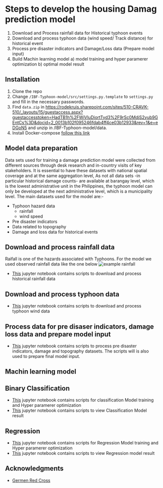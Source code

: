 # Steps to develop the housing Damag prediction model

1. Download and Process rainfall data for Historical typhoon events
2. Download and process typhoon data (wind speed/ Track distance) for historical event
3. Process pre disaster indicators and Damage/Loss data (Prepare model input)
4. Build Machin learning model a) model training and hyper paramerer optimization b) optimal model result

<!-- Installation -->
## Installation

1. Clone the repo
2. Change `/IBF-Typhoon-model/src/settings.py.template` to `settings.py` and fill in the necessary passwords.
3. Find `data.zip` in <https://rodekruis.sharepoint.com/sites/510-CRAVK-510/_layouts/15/guestaccess.aspx?guestaccesstoken=HadTB1h%2FWiVluDiortTyd3%2F9rSc0MdjS2yub9GEntCs%3D&docid=2_0013b102f095246fdab4ff4ce03b12933&rev=1&e=eDGoN5> and unzip in /IBF-Typhoon-model/data.
4. Install Docker-compose [follow this link](https://docs.docker.com/desktop/windows/install/)

<!-- Model data preparation -->
## Model data preparation

Data sets used for training a damage prediction model were collected from different sources through desk research and in-country visits of key stakeholders. It is essential to have these datasets with national spatial coverage and at the same aggregation level, As not all data sets -in particular historical damage counts- are available at barangay level, which is the lowest administrative unit in the Philippines, the typhoon model can only be developed at the next administrative level, which is a municipality level. The main datasets used for the model are:-

- Typhoon hazard data
  - rainfall
  - wind speed  
- Pre disaster indicators
- Data related to topography
- Damage and loss data for historical events

<!-- Download and process rainfall data -->
## Download and process rainfall data

Raifall is one of the hazards associated with Typhoons. For the model we used observed rainfall data like the one below  ![example rainfall](https://eoimages.gsfc.nasa.gov/images/imagerecords/52000/52366/philippines_mpa_2011275.png)

- [This](https://github.com/rodekruis/Typhoon-Impact-based-forecasting-model/tree/model_dev/IBF-Typhoon-model/documentation/notebooks/rainfalldownload.ipynb) jupyter notebook contains scripts to download and process historical rainfall data

<!-- Download and process typhoon data-->
## Download and process typhoon data

- [This](https://github.com/rodekruis/Typhoon-Impact-based-forecasting-model/tree/model_dev/IBF-Typhoon-model/documentation/notebooks/windfield.ipynb) jupyter notebook contains scripts to download and process typhoon wind data

<!-- Process data for pre disaser indicators, damage loss data and prepare model input-->
## Process data for pre disaser indicators, damage loss data and prepare model input

- [This](https://github.com/rodekruis/Typhoon-Impact-based-forecasting-model/tree/model_dev/IBF-Typhoon-model/documentation/notebooks/pre_disaster_indicators.ipynb) jupyter notebook contains scripts to process pre disaster indicators, damage and topography datasets. The scripts will is also used to prepare final model input.

<!-- Machin learning model-->
## Machin learning model
<!-- Binary Classification-->
## Binary Classification

- [This](https://github.com/rodekruis/Typhoon-Impact-based-forecasting-model/tree/model_dev/IBF-Typhoon-model/documentation/notebooks/classification_model.ipynb) jupyter notebook contains scripts for classification Model training and Hyper paramerer optimization
- [This](https://github.com/rodekruis/Typhoon-Impact-based-forecasting-model/tree/model_dev/IBF-Typhoon-model/documentation/notebooks/classification_model_result.ipynb) jupyter notebook contains scripts to view Classification Model result

<!-- Regression-->
## Regression

- [This](https://github.com/rodekruis/Typhoon-Impact-based-forecasting-model/tree/model_dev/IBF-Typhoon-model/documentation/notebooks/regression_model.ipynb) jupyter notebook contains scripts for Regression Model training and Hyper paramerer optimization
- [This](https://github.com/rodekruis/Typhoon-Impact-based-forecasting-model/tree/model_dev/IBF-Typhoon-model/documentation/notebooks/Regression_model_result.ipynb) jupyter notebook contains scripts to view Regression model result

<!-- ACKNOWLEDGMENTS -->
## Acknowledgments

- [Germen Red Cross](https://www.drk.de/en/)
